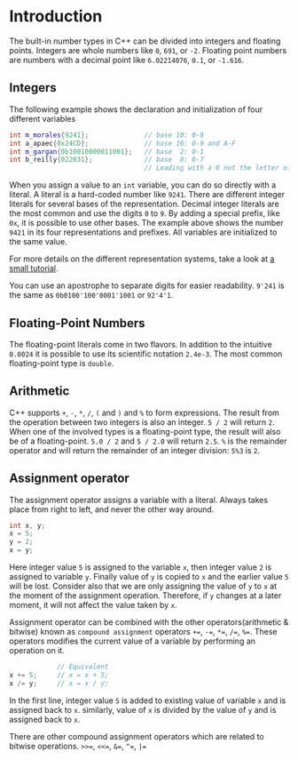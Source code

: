# Introduction
The built-in number types in C++ can be divided into integers and floating points.
Integers are whole numbers like `0`, `691`, or `-2`.
Floating point numbers are numbers with a decimal point like `6.02214076`, `0.1`, or `-1.616`.

## Integers
The following example shows the declaration and initialization of four different variables 

```cpp
int m_morales{9241};              // base 10: 0-9
int a_apaec{0x24CD};              // base 16: 0-9 and A-F
int m_gargan{0b10010000011001};   // base  2: 0-1
int b_reilly{022031};             // base  8: 0-7
                                  // Leading with a 0 not the letter o.
```
When you assign a value to an `int` variable, you can do so directly with a literal.
A literal is a hard-coded number like `9241`.
There are different integer literals for several bases of the representation.
Decimal integer literals are the most common and use the digits `0` to `9`.
By adding a special prefix, like `0x`, it is possible to use other bases.
The example above shows the number `9421` in its four representations and prefixes.
All variables are initialized to the same value.

For more details on the different representation systems, take a look at [a small tutorial][cpp_numerical_bases].

You can use an apostrophe to separate digits for easier readability.
`9'241` is the same as `0b0100'100'0001'1001` or `92'4'1`.

## Floating-Point Numbers

The floating-point literals come in two flavors. 
In addition to the intuitive `0.0024` it is possible to use its scientific notation `2.4e-3`.
The most common floating-point type is `double`.

## Arithmetic

C++ supports `+`, `-`, `*`, `/`, `(` and `)` and `%` to form expressions.
The result from the operation between two integers is also an integer.
`5 / 2` will return `2`.
When one of the involved types is a floating-point type, the result will also be of a floating-point.
`5.0 / 2` and `5 / 2.0` will return `2.5`.
`%` is the remainder operator and will return the remainder of an integer division: `5%3` is `2`.

## Assignment operator

The assignment operator assigns a variable with a literal.
Always takes place from right to left, and never the other way around.

```cpp
int x, y;
x = 5;
y = 2;
x = y;
```
Here integer value `5` is assigned to the variable `x`, then integer value `2` is assigned to variable `y`.
Finally value of `y` is copied to `x` and the earlier value `5` will be lost. Consider also that we are only 
assigning the value of `y` to `x` at the moment of the assignment operation. Therefore, if `y` changes at a
later moment, it will not affect the value taken by `x`.

Assignment operator can be combined with the other operators(arithmetic & bitwise) known as `compound assignment` 
operators `+=`, `-=`, `*=`, `/=`, `%=`. These operators modifies the current value of a variable by performing an 
operation on it.

```cpp
            // Equivalent 
x += 5;     // x = x + 5;
x /= y;     // x = x / y;
```
In the first line, integer value `5` is added to existing value of variable `x` and is assigned back to `x`.
similarly, value of `x` is divided by the value of `y` and is assigned back to `x`.

There are other compound assignment operators which are related to bitwise operations.
`>>=`, `<<=`, `&=`, `^=`, `|=`

[cpp_numerical_bases]: https://cplusplus.com/doc/hex/
